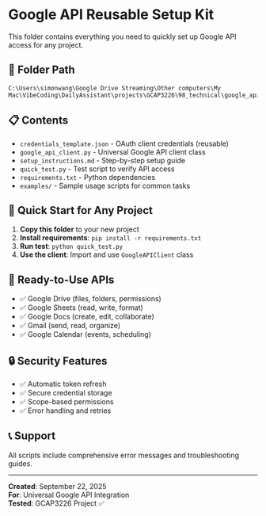 # Google API Reusable Setup Kit

This folder contains everything you need to quickly set up Google API access for any project.

## 📁 **Folder Path**
```
C:\Users\simonwang\Google Drive Streaming\Other computers\My Mac\VibeCoding\DailyAssistant\projects\GCAP3226\98_technical\google_api_reusable
```

## 📋 **Contents**

- `credentials_template.json` - OAuth client credentials (reusable)
- `google_api_client.py` - Universal Google API client class
- `setup_instructions.md` - Step-by-step setup guide
- `quick_test.py` - Test script to verify API access
- `requirements.txt` - Python dependencies
- `examples/` - Sample usage scripts for common tasks

## 🚀 **Quick Start for Any Project**

1. **Copy this folder** to your new project
2. **Install requirements**: `pip install -r requirements.txt`
3. **Run test**: `python quick_test.py`
4. **Use the client**: Import and use `GoogleAPIClient` class

## 🔧 **Ready-to-Use APIs**

- ✅ Google Drive (files, folders, permissions)
- ✅ Google Sheets (read, write, format)
- ✅ Google Docs (create, edit, collaborate)
- ✅ Gmail (send, read, organize)
- ✅ Google Calendar (events, scheduling)

## 🔒 **Security Features**

- ✅ Automatic token refresh
- ✅ Secure credential storage
- ✅ Scope-based permissions
- ✅ Error handling and retries

## 📞 **Support**

All scripts include comprehensive error messages and troubleshooting guides.

---
**Created**: September 22, 2025  
**For**: Universal Google API Integration  
**Tested**: GCAP3226 Project ✅